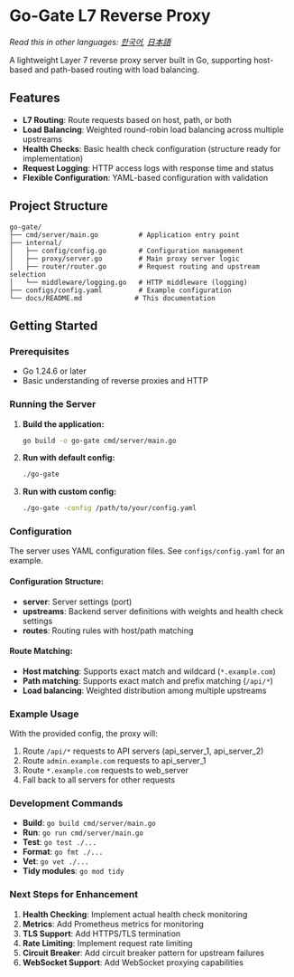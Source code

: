 # Go-Gate L7 Reverse Proxy

*Read this in other languages: [한국어](README.ko.md), [日本語](README.ja.md)*

A lightweight Layer 7 reverse proxy server built in Go, supporting host-based and path-based routing with load balancing.

## Features

- **L7 Routing**: Route requests based on host, path, or both
- **Load Balancing**: Weighted round-robin load balancing across multiple upstreams
- **Health Checks**: Basic health check configuration (structure ready for implementation)
- **Request Logging**: HTTP access logs with response time and status
- **Flexible Configuration**: YAML-based configuration with validation

## Project Structure

```
go-gate/
├── cmd/server/main.go          # Application entry point
├── internal/
│   ├── config/config.go        # Configuration management
│   ├── proxy/server.go         # Main proxy server logic
│   ├── router/router.go        # Request routing and upstream selection
│   └── middleware/logging.go   # HTTP middleware (logging)
├── configs/config.yaml         # Example configuration
└── docs/README.md             # This documentation
```

## Getting Started

### Prerequisites

- Go 1.24.6 or later
- Basic understanding of reverse proxies and HTTP

### Running the Server

1. **Build the application:**
   ```bash
   go build -o go-gate cmd/server/main.go
   ```

2. **Run with default config:**
   ```bash
   ./go-gate
   ```

3. **Run with custom config:**
   ```bash
   ./go-gate -config /path/to/your/config.yaml
   ```

### Configuration

The server uses YAML configuration files. See `configs/config.yaml` for an example.

#### Configuration Structure:

- **server**: Server settings (port)
- **upstreams**: Backend server definitions with weights and health check settings
- **routes**: Routing rules with host/path matching

#### Route Matching:

- **Host matching**: Supports exact match and wildcard (`*.example.com`)
- **Path matching**: Supports exact match and prefix matching (`/api/*`)
- **Load balancing**: Weighted distribution among multiple upstreams

### Example Usage

With the provided config, the proxy will:

1. Route `/api/*` requests to API servers (api_server_1, api_server_2)
2. Route `admin.example.com` requests to api_server_1
3. Route `*.example.com` requests to web_server
4. Fall back to all servers for other requests

### Development Commands

- **Build**: `go build cmd/server/main.go`
- **Run**: `go run cmd/server/main.go`
- **Test**: `go test ./...`
- **Format**: `go fmt ./...`
- **Vet**: `go vet ./...`
- **Tidy modules**: `go mod tidy`

### Next Steps for Enhancement

1. **Health Checking**: Implement actual health check monitoring
2. **Metrics**: Add Prometheus metrics for monitoring
3. **TLS Support**: Add HTTPS/TLS termination
4. **Rate Limiting**: Implement request rate limiting
5. **Circuit Breaker**: Add circuit breaker pattern for upstream failures
6. **WebSocket Support**: Add WebSocket proxying capabilities